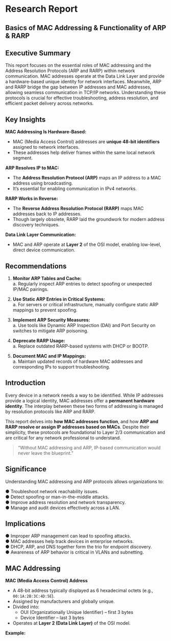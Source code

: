 # Research Report

## Basics of MAC Addressing & Functionality of ARP & RARP


## Executive Summary

This report focuses on the essential roles of MAC addressing and the Address Resolution Protocols (ARP and RARP) within network communication. MAC addresses operate at the Data Link Layer and provide a hardware-based unique identity for network interfaces. Meanwhile, ARP and RARP bridge the gap between IP addresses and MAC addresses, allowing seamless communication in TCP/IP networks. Understanding these protocols is crucial for effective troubleshooting, address resolution, and efficient packet delivery across networks.

## Key Insights

**MAC Addressing Is Hardware-Based:**  
- MAC (Media Access Control) addresses are **unique 48-bit identifiers** assigned to network interfaces.  
- These addresses help deliver frames within the same local network segment.

**ARP Resolves IP to MAC:**  
- The **Address Resolution Protocol (ARP)** maps an IP address to a MAC address using broadcasting.  
- It’s essential for enabling communication in IPv4 networks.

**RARP Works in Reverse:**  
- The **Reverse Address Resolution Protocol (RARP)** maps MAC addresses back to IP addresses.  
- Though largely obsolete, RARP laid the groundwork for modern address discovery techniques.

**Data Link Layer Communication:**  
- MAC and ARP operate at **Layer 2** of the OSI model, enabling low-level, direct device communication.

## Recommendations

1. **Monitor ARP Tables and Cache:**  
   a. Regularly inspect ARP entries to detect spoofing or unexpected IP/MAC pairings.

2. **Use Static ARP Entries in Critical Systems:**  
   a. For servers or critical infrastructure, manually configure static ARP mappings to prevent spoofing.

3. **Implement ARP Security Measures:**  
   a. Use tools like Dynamic ARP Inspection (DAI) and Port Security on switches to mitigate ARP poisoning.

4. **Deprecate RARP Usage:**  
   a. Replace outdated RARP-based systems with DHCP or BOOTP.

5. **Document MAC and IP Mappings:**  
   a. Maintain updated records of hardware MAC addresses and corresponding IPs to support troubleshooting.

## Introduction

Every device in a network needs a way to be identified. While IP addresses provide a logical identity, MAC addresses offer a **permanent hardware identity**. The interplay between these two forms of addressing is managed by resolution protocols like ARP and RARP.

This report delves into **how MAC addresses function**, and how **ARP and RARP resolve or assign IP addresses based on MACs**. Despite their simplicity, these protocols are foundational to Layer 2/3 communication and are critical for any network professional to understand.

> “Without MAC addressing and ARP, IP-based communication would never leave the blueprint.”

## Significance

Understanding MAC addressing and ARP protocols allows organizations to:

● Troubleshoot network reachability issues.  
● Detect spoofing or man-in-the-middle attacks.  
● Improve address resolution and network transparency.  
● Manage and audit devices effectively across a LAN.  

## Implications

● Improper ARP management can lead to spoofing attacks.  
● MAC addresses help track devices in enterprise networks.  
● DHCP, ARP, and DNS together form the trio for endpoint discovery.  
● Awareness of ARP behavior is critical in VLANs and subnetting.

## MAC Addressing

**MAC (Media Access Control) Address**  
- A 48-bit address typically displayed as 6 hexadecimal octets (e.g., `00:1A:2B:3C:4D:5E`).  
- Assigned by manufacturers and globally unique.  
- Divided into:  
  - OUI (Organizationally Unique Identifier) – first 3 bytes  
  - Device Identifier – last 3 bytes  
- Operates at **Layer 2 (Data Link Layer)** of the OSI model.

**Example:**  
